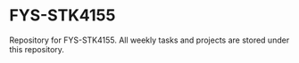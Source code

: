 # FYS-STK4155
Repository for FYS-STK4155. All weekly tasks and projects are stored under this repository.
